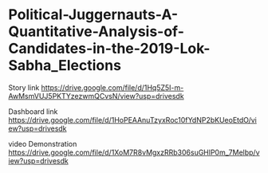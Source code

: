 # Political-Juggernauts-A-Quantitative-Analysis-of-Candidates-in-the-2019-Lok-Sabha_Elections
Story link
https://drive.google.com/file/d/1Hq5Z5I-m-AwMsmVUJ5PKTYzezwmQCvsN/view?usp=drivesdk

Dashboard link
https://drive.google.com/file/d/1HoPEAAnuTzyxRoc10fYdNP2bKUeoEtdO/view?usp=drivesdk

video Demonstration 
https://drive.google.com/file/d/1XoM7R8vMgxzRRb306suGHlP0m_7Melbp/view?usp=drivesdk
